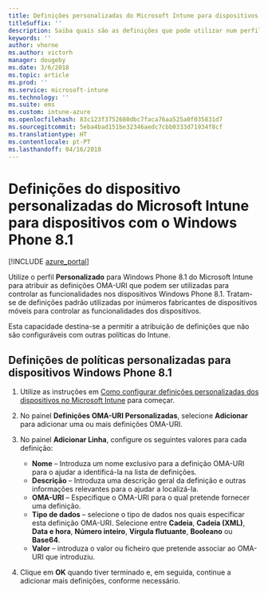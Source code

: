 ```yaml
---
title: Definições personalizadas do Microsoft Intune para dispositivos com o Windows Phone 8.1
titleSuffix: ''
description: Saiba quais são as definições que pode utilizar num perfil personalizado do Windows Phone 8.1.
keywords: ''
author: vhorne
ms.author: victorh
manager: dougeby
ms.date: 3/6/2018
ms.topic: article
ms.prod: ''
ms.service: microsoft-intune
ms.technology: ''
ms.suite: ems
ms.custom: intune-azure
ms.openlocfilehash: 83c123f3752680dbc7faca76aa525a0f035831d7
ms.sourcegitcommit: 5eba4bad151be32346aedc7cbb0333d71934f8cf
ms.translationtype: HT
ms.contentlocale: pt-PT
ms.lasthandoff: 04/16/2018
---
```

# <a name="microsoft-intune-custom-device-settings-for-devices-running-windows-phone-81"></a>Definições do dispositivo personalizadas do Microsoft Intune para dispositivos com o Windows Phone 8.1

[!INCLUDE [azure_portal](./includes/azure_portal.md)]

Utilize o perfil **Personalizado** para Windows Phone 8.1 do Microsoft Intune para atribuir as definições OMA-URI que podem ser utilizadas para controlar as funcionalidades nos dispositivos Windows Phone 8.1. Tratam-se de definições padrão utilizadas por inúmeros fabricantes de dispositivos móveis para controlar as funcionalidades dos dispositivos.

Esta capacidade destina-se a permitir a atribuição de definições que não são configuráveis com outras políticas do Intune.

## <a name="custom-policy-settings-for-windows-phone-81-devices"></a>Definições de políticas personalizadas para dispositivos Windows Phone 8.1

1. Utilize as instruções em [Como configurar definições personalizadas dos dispositivos no Microsoft Intune](custom-settings-configure.md) para começar.
2. No painel **Definições OMA-URI Personalizadas**, selecione **Adicionar** para adicionar uma ou mais definições OMA-URI.
3. No painel **Adicionar Linha**, configure os seguintes valores para cada definição:
    - **Nome** – Introduza um nome exclusivo para a definição OMA-URI para o ajudar a identificá-la na lista de definições.
    - **Descrição** – Introduza uma descrição geral da definição e outras informações relevantes para o ajudar a localizá-la.
    - **OMA-URI** – Especifique o OMA-URI para o qual pretende fornecer uma definição.
    - **Tipo de dados** – selecione o tipo de dados nos quais especificar esta definição OMA-URI. Selecione entre **Cadeia**, **Cadeia (XML)**, **Data e hora**, **Número inteiro**, **Vírgula flutuante**, **Booleano** ou **Base64**.
    - **Valor** – introduza o valor ou ficheiro que pretende associar ao OMA-URI que introduziu.

4. Clique em **OK** quando tiver terminado e, em seguida, continue a adicionar mais definições, conforme necessário.
